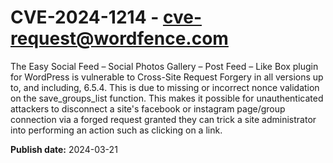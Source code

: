 # CVE-2024-1214 - cve-request@wordfence.com

The Easy Social Feed – Social Photos Gallery – Post Feed – Like Box plugin for WordPress is vulnerable to Cross-Site Request Forgery in all versions up to, and including, 6.5.4. This is due to missing or incorrect nonce validation on the save_groups_list function. This makes it possible for unauthenticated attackers to disconnect a site's facebook or instagram page/group connection via a forged request granted they can trick a site administrator into performing an action such as clicking on a link.

**Publish date:** 2024-03-21

